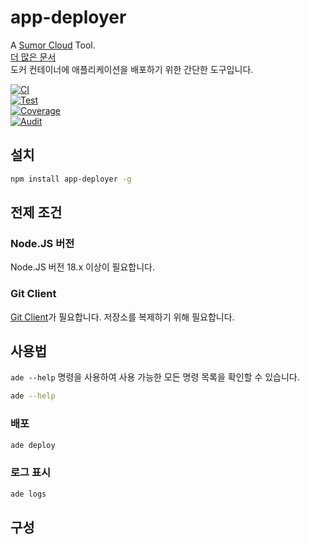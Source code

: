 # app-deployer

A [Sumor Cloud](https://sumor.cloud) Tool.  
[더 많은 문서](https://sumor.cloud/app-deployer)  
도커 컨테이너에 애플리케이션을 배포하기 위한 간단한 도구입니다.

[![CI](https://github.com/sumor-cloud/app-deployer/actions/workflows/ci.yml/badge.svg)](https://github.com/sumor-cloud/app-deployer/actions/workflows/ci.yml)  
[![Test](https://github.com/sumor-cloud/app-deployer/actions/workflows/ut.yml/badge.svg)](https://github.com/sumor-cloud/app-deployer/actions/workflows/ut.yml)  
[![Coverage](https://github.com/sumor-cloud/app-deployer/actions/workflows/coverage.yml/badge.svg)](https://github.com/sumor-cloud/app-deployer/actions/workflows/coverage.yml)  
[![Audit](https://github.com/sumor-cloud/app-deployer/actions/workflows/audit.yml/badge.svg)](https://github.com/sumor-cloud/app-deployer/actions/workflows/audit.yml)

## 설치

```bash
npm install app-deployer -g
```

## 전제 조건

### Node.JS 버전

Node.JS 버전 18.x 이상이 필요합니다.

### Git Client

[Git Client](https://git-scm.com/)가 필요합니다. 저장소를 복제하기 위해 필요합니다.

## 사용법

`ade --help` 명령을 사용하여 사용 가능한 모든 명령 목록을 확인할 수 있습니다.

```bash
ade --help
```

### 배포

```bash
ade deploy
```

### 로그 표시

```bash
ade logs
```

## 구성
